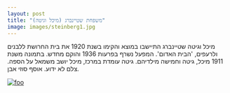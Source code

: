```yaml
---
layout: post
title: "משפחת שטיינברג (מיכל וגיטה)"
image: images/steinberg1.jpg
---
```

מיכל וגיטה שטיינברג התיישבו במוצא והקימו בשנת 1920 את בית החרושת ללבנים ולרעפים, 'הבית האדום'. המפעל נשרף בפרעות 1936 והוקם מחדש.
בתמונה משנת 1911 מיכל, גיטה וחמישה מילדיהם. גיטה עומדת במרכז, מיכל יושב משמאל על הספה. צלם לא ידוע. אוסף סוזי אבן.


[![foo](https://farm5.staticflickr.com/4073/4939853213_33ffc0290b_b.jpg)](https://flic.kr/p/8ww3fZ)
